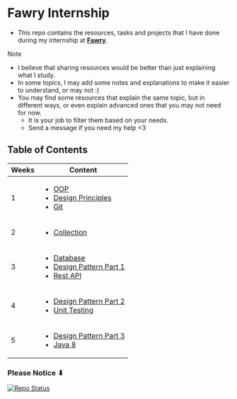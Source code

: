 # Fawry Internship

- This repo contains the resources, tasks and projects that I have done during my internship at [**Fawry**](https://www.fawry.com/).

> [!Note]
> - I believe that sharing resources would be better than just explaining what I study.
> - In some topics, I may add some notes and explanations to make it easier to understand, or may not :)
> - You may find some resources that explain the same topic, but in different ways, or even explain advanced ones that you may not need for now.
>   - It is your job to filter them based on your needs. 
>   - Send a message if you need my help <3

## Table of Contents

<table>
  <thead>
    <tr>
      <th>Weeks</th>
      <th>Content</th>
    </tr>
  </thead>
  <tbody>
    <tr>
      <td>1</td>
      <td>
        <ul>
          <li><a href="/src/main/java/org/fawry/Week1/OOP">OOP</a></li>
          <li><a href="/src/main/java/org/fawry/Week1/Design_Principles">Design Principles</a></li>
          <li><a href="/src/main/java/org/fawry/Week1/Git_VCS">Git</a></li>
        </ul>
      </td>
    </tr>
    <tr>
      <td>2</td>
      <td>
        <ul>
          <li><a href="/src/main/java/org/fawry/Week2/Collection">Collection</a></li>
        </ul>
      </td>
    </tr>
    <tr>
      <td>3</td>
      <td>
        <ul>
          <li><a href="/src/main/java/org/fawry/Week3/DataBase">Database</a></li>
          <li><a href="/src/main/java/org/fawry/Week3/DesignPattern1">Design Pattern Part 1</a></li>
          <li><a href="/src/main/java/org/fawry/Week3/Rest_API_Design1">Rest API</a></li>
        </ul>
      </td>
    </tr>
    <tr>
      <td>4</td>
      <td>
        <ul>
          <li><a href="/src/main/java/org/fawry/Week4/DesignPattern2">Design Pattern Part 2</a></li>
          <li><a href="/src/main/java/org/fawry/Week4/UnitTesting">Unit Testing</a></li>
        </ul>
      </td>
    </tr>
    <tr>
      <td>5</td>
      <td>
        <ul>
          <li><a href="/src/main/java/org/fawry/Week5/DesignPattern3">Design Pattern Part 3</a></li>
          <li><a href="/src/main/java/org/fawry/Week5/Java8">Java 8</a></li>
        </ul>
      </td>
    </tr>
  </tbody>
</table>

### Please Notice ⬇

<a href="https://github.com/Zeyad2003/Fawry-Internship"><img src="https://img.shields.io/badge/Repo%20Status-Under%20Development-White?labelColor=Dark Gray&style=social&logo=github&link=https://github.com/Zeyad2003/Fawry-Internship" alt="Repo Status" /></a>
